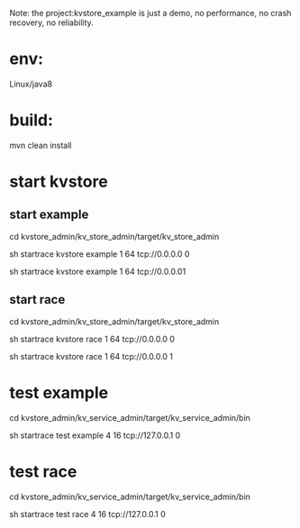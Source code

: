 Note: the project:kvstore_example is just a demo, no performance, no crash recovery, no reliability.

# env:

Linux/java8



# build:

<!--after clone project-->

mvn clean install

# start kvstore

## start example

cd kvstore_admin/kv_store_admin/target/kv_store_admin

<!-- start example and clear data -->

sh startrace kvstore example 1 64 tcp://0.0.0.0 0

 <!--start example and do not clear data--> 

sh startrace kvstore example 1 64 tcp://0.0.0.01

## start race

cd kvstore_admin/kv_store_admin/target/kv_store_admin

<!-- start race and clear data -->

sh startrace kvstore race 1 64 tcp://0.0.0.0 0

<!-- start race and do not clear data -->

sh startrace kvstore race 1 64 tcp://0.0.0.0 1

# test example

cd kvstore_admin/kv_service_admin/target/kv_service_admin/bin

<!-- the param:1 is kv number(million) -->

sh startrace test example 4 16 tcp://127.0.0.1 0

# test race

cd kvstore_admin/kv_service_admin/target/kv_service_admin/bin

<!-- the param:1 is kv number(million) -->

sh startrace test race 4 16 tcp://127.0.0.1 0


